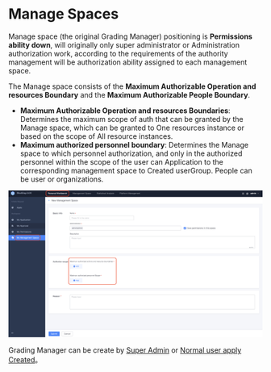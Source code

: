  # Manage Spaces 

 Manage space (the original Grading Manager) positioning is **Permissions ability down**, will originally only super administrator or Administration authorization work, according to the requirements of the authority management will be authorization ability assigned to each management space. 

 The Manage space consists of the **Maximum Authorizable Operation and resources Boundary** and the **Maximum Authorizable People Boundary**. 

 - **Maximum Authorizable Operation and resources Boundaries**: Determines the maximum scope of auth that can be granted by the Manage space, which can be granted to One resources instance or based on the scope of All resource instances. 
 - **Maximum authorized personnel boundary**: Determines the Manage space to which personnel authorization, and only in the authorized personnel within the scope of the user can Application to the corresponding management space to Created userGroup.  People can be user or organizations.

 ![image-20230718192146542](GradingManager/image-20230718192146542.png)

 Grading Manager can be create by [Super Admin](./ManagerCreate.md) or [Normal user apply Created](./UserApply.md)。 